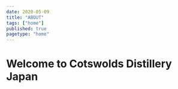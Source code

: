 ```yaml
---
date: 2020-05-09
title: "ABOUT"
tags: ["home"]
published: true
pagetype: "home"
---
```


# Welcome to Cotswolds Distillery Japan 